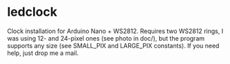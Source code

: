 # ledclock

Clock installation for Arduino Nano + WS2812. Requires two WS2812 rings, I was using 12- and 24-pixel ones (see photo in doc/), but the program supports any size (see SMALL_PIX and LARGE_PIX constants). If you need help, just drop me a mail.